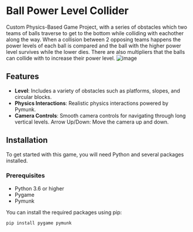 # Ball Power Level Collider

Custom Physics-Based Game Project, with a series of obstacles which two teams of balls traverse to get to the bottom while colliding with eachother along the way. When a collision between 2 opposing teams happens the power levels of each ball is compared and the ball with the higher power level survives while the lower dies. There are also multipliers that the balls can collide with to increase their power level. 
![image](https://github.com/user-attachments/assets/a3b3ad3b-48b1-4251-a9f8-2c63f097b678)

## Features

- **Level**: Includes a variety of obstacles such as platforms, slopes, and circular blocks.
- **Physics Interactions**: Realistic physics interactions powered by Pymunk.
- **Camera Controls**: Smooth camera controls for navigating through long vertical levels. Arrow Up/Down: Move the camera up and down.

## Installation

To get started with this game, you will need Python and several packages installed.

### Prerequisites

- Python 3.6 or higher
- Pygame
- Pymunk

You can install the required packages using pip:

```bash
pip install pygame pymunk
```
